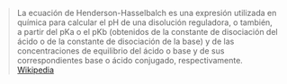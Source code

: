 > La ecuación de Henderson-Hasselbalch es una expresión utilizada en química para calcular el pH de una disolución reguladora, o también, a partir del pKa o el pKb (obtenidos de la constante de disociación del ácido o de la constante de disociación de la base) y de las concentraciones de equilibrio del ácido o base y de sus correspondientes base o ácido conjugado, respectivamente.
> [Wikipedia](https://es.wikipedia.org/wiki/Ecuaci%C3%B3n%20de%20Henderson-Hasselbalch)